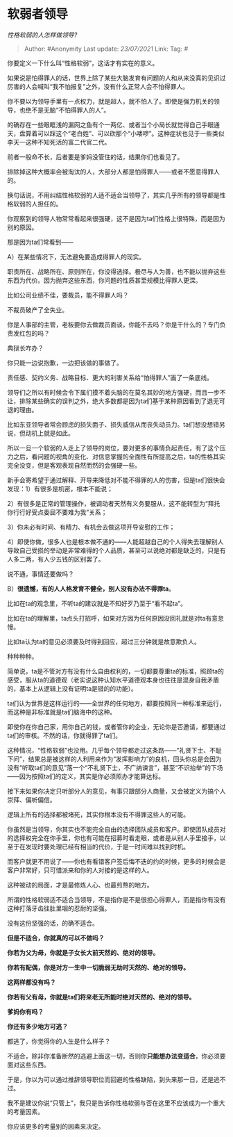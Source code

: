# 软弱者领导
*性格软弱的人怎样做领导?*

> Author: #Anonymity
> Last update: *23/07/2021*
> Link:
> Tag: #

你要定义一下什么叫“性格软弱”，这话才有实在的意义。

如果说是怕得罪人的话，世界上除了某些大脑发育有问题的人和从来没真的见识过厉害的人会喊叫“我不怕报复”之外，没有什么正常人会不怕得罪人。

你不要以为领导手里有一点权力，就是超人，就不怕人了。即使是强力机关的领导，也绝不是无脑“不怕得罪人的人”。

的确存在一些眼眶浅的漏网之鱼有个一两亿、或者当个小局长就觉得自己手眼通天，盘算着可以踩这个“老白姓”、可以砍那个“小喽啰”。这种症状也见于一些类似李天一这种不知死活的富二代官二代。

前者一般命不长，后者要是爹妈没管住的话，结果你们也看见了。

排除掉这种大概率会被淘汰的人，大部分人都是怕得罪人——或者不愿意得罪人的。

换句话说，不用纠结性格软弱的人适不适合当领导了，其实几乎所有的领导都是性格软弱的人担任的。

你观察到的领导人物常常看起来很强硬，这不是因为ta们性格上很特殊，而是因为别的原因。

那是因为ta们常看到——

A）在某些情况下，无法避免要造成得罪人的现实。

职责所在、战略所在、原则所在，你没得选择。极尽与人为善，也不能以抛弃这些东西为代价。因为抛弃这些东西，你问题的性质甚至规模比得罪人更深。

比如公司业绩不佳，要裁员，能不得罪人吗？

不裁员破产了全失业。

你是人事部的主管，老板要你去做裁员面谈，你能不去吗？你是干什么的？专门负责发红包的吗？

典狱长咋办？

你只能一边说抱歉，一边把该做的事做了。

责任感、契约义务、战略目标、更大的利害关系给“怕得罪人”画了一条底线。

领导们之所以有时候会令下属们摸不着头脑的在莫名其妙的地方强硬，而且一步不让，排除某些确实的误判之外，绝大多数都是因为ta们基于某种原因看到了退无可退的理由。

比如东亚领导者常会顾虑的损失面子、损失威信从而丧失动员力。ta们想没想错另说，但动机上就是如此。

所以一旦一个软弱的人走上了领导的岗位，要对更多的事情负起责任，有了这个压力之后，看问题的视角的变化、对信息掌握的全面性有所提高之后，ta的性格其实完全没变，但是客观表现自然而然的会强硬一些。

新手会寄希望于通过解释、开导来降低对不能不得罪的人的伤害，但是ta们很快会发现：1）有很多是机密，根本不能说；

2）有很多是正常的管理操作，被调动者天然有义务要服从，这不能转型为“拜托你行行好受点委屈不要难为我”关系；

3）你未必有时间、有精力、有机会去做这项开导安慰的工作；

4）即使你做，很多人也是根本做不通的——人能超越自己的个人得失去理解别人导致自己受损的举动是非常难得的个人品质，甚至可以说绝对都是缺乏的，只是有人多二两，有人少五钱的区别罢了。

说不通，事情还要做吗？

B）**很遗憾，有的人人格发育不健全，别人没有办法不得罪ta**。

比如在ta的观念里，不听ta的建议就是不知好歹乃至于“看不起ta”。

比如在ta的理解里，ta点头打招呼，如果对方因为任何原因没回礼就是对ta有意怠慢。

比如ta认为ta的意见必须要及时得到回应，超过三分钟就是故意欺负人。

种种种种。

简单说，ta是不管对方有没有什么自由权利的，一切都要尊重ta的标准，照顾ta的感受，服从ta的道德观（老实说这种认知水平道德观本身也往往是混身自我矛盾的，基本上从逻辑上没有证明ta是错的的功能）。

ta们认为世界是这样运行的——全世界的任何地方，都要按照同一种标准来运行，而这种是非标准就是ta们脑海中的这种。

即使你在你自己家，用你自己的钱，或者管你的企业，无论你是否邀请，都要通过ta们的审核。不然的话，你就得罪了ta们。

这种情况，“性格软弱”也没用。几乎每个领导都走过这条路——“礼贤下士、不耻下问”，结果总是被这样的人利用来作为“发挥影响力”的良机，回头你总是会因为没有“听取ta们的意见”落一个“不礼贤下士，不广纳谏言”，甚至“不识抬举”的下场——因为按照ta们的定义，其实是你必须照办才能算达标。

接下来如果你决定只听部分人的意见，有事只跟部分人商量，又会被定义为搞个人崇拜、偏听偏信。

逻辑上所有的选择都被堵死，其实你根本没有不得罪这些人的可能。

你虽然是当领导，你其实也不能完全自由的选择团队成员和客户。即使团队成员对的选择权完全在你手里，你也有可能在招募时看走眼，或者是从别人手里接手，以至于在发现时要处理已经有相当的代价，于是一时间难以找到时机。

而客户就更不用说了——你也有看错客户签后悔不迭的约的时候，更多的时候会是客户非常好，只可惜派来和你的人对接的是这样的人。

这种被动的局面，才是最修炼人心、也最煎熬的地方。

所谓的性格软弱适不适合当领导，不是指你是不是很担心得罪人，而是指你有没有这种打落牙齿往肚里咽的忍耐的坚强。

没有这份坚强的话，的确不适合。

**但是不适合，你就真的可以不做吗？**

**你若为父为母，你就是子女长大前天然的、绝对的领导。**

**你若有配偶，你是对方一生中一切脆弱无助时天然的、绝对的领导。**

**这两样都没有吗？**

**你若有父有母，你就是ta们将来老无所能时绝对天然的、绝对的领导。**

**爹妈你有吗？**

**你还有多少地方可逃？**

都逃了，你觉得你的人生是什么样子？

不适合，除非你准备断然的逃避上面这一切，否则你**只能想办法变适合**，你必须要面对这些东西。

于是，你以为可以通过推辞领导职位而回避的性格缺陷，到头来那一日，还是逃不过。

我不是建议你说“只管上”，我只是告诉你性格软弱与否在这里不应该成为一个重大的考量因素。

你应该更多的考量别的因素来决定。
